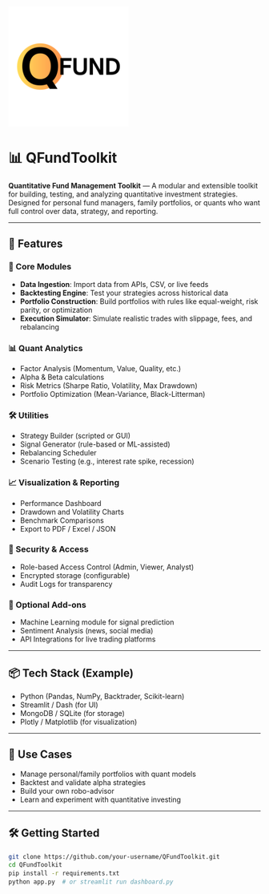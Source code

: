 
<img src="assets/img/logo.svg" 
     alt="QFundToolkit Logo" 
     width="240" 
     height="auto" />
# 📊 QFundToolkit

**Quantitative Fund Management Toolkit** — A modular and extensible toolkit for building, testing, and analyzing quantitative investment strategies.  
Designed for personal fund managers, family portfolios, or quants who want full control over data, strategy, and reporting.

---

## 🚀 Features

### 🧠 Core Modules
- **Data Ingestion**: Import data from APIs, CSV, or live feeds
- **Backtesting Engine**: Test your strategies across historical data
- **Portfolio Construction**: Build portfolios with rules like equal-weight, risk parity, or optimization
- **Execution Simulator**: Simulate realistic trades with slippage, fees, and rebalancing

### 📊 Quant Analytics
- Factor Analysis (Momentum, Value, Quality, etc.)
- Alpha & Beta calculations
- Risk Metrics (Sharpe Ratio, Volatility, Max Drawdown)
- Portfolio Optimization (Mean-Variance, Black-Litterman)

### 🛠️ Utilities
- Strategy Builder (scripted or GUI)
- Signal Generator (rule-based or ML-assisted)
- Rebalancing Scheduler
- Scenario Testing (e.g., interest rate spike, recession)

### 📈 Visualization & Reporting
- Performance Dashboard
- Drawdown and Volatility Charts
- Benchmark Comparisons
- Export to PDF / Excel / JSON

### 🔐 Security & Access
- Role-based Access Control (Admin, Viewer, Analyst)
- Encrypted storage (configurable)
- Audit Logs for transparency

### 🤖 Optional Add-ons
- Machine Learning module for signal prediction
- Sentiment Analysis (news, social media)
- API Integrations for live trading platforms

---

## 📦 Tech Stack (Example)
- Python (Pandas, NumPy, Backtrader, Scikit-learn)
- Streamlit / Dash (for UI)
- MongoDB / SQLite (for storage)
- Plotly / Matplotlib (for visualization)

---

## 🧩 Use Cases
- Manage personal/family portfolios with quant models
- Backtest and validate alpha strategies
- Build your own robo-advisor
- Learn and experiment with quantitative investing

---

## 🛠️ Getting Started
```bash
git clone https://github.com/your-username/QFundToolkit.git
cd QFundToolkit
pip install -r requirements.txt
python app.py  # or streamlit run dashboard.py
